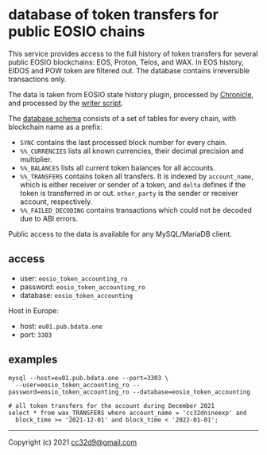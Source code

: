 # database of token transfers for public EOSIO chains

This service provides access to the full history of token transfers for several public EOSIO blockchains: EOS, Proton, Telos, and WAX. In EOS history, EIDOS and POW token are filtered out. The database contains irreversible transactions only.

The data is taken from EOSIO state history plugin, processed by [Chronicle](https://github.com/EOSChronicleProject), and processed by the [writer script](https://github.com/cc32d9/eosio_token_accounting). 

The [database schema](https://github.com/cc32d9/eosio_token_accounting/blob/master/eosio_token_accounting_tables.psql) consists of a set of tables for every chain, with blockchain name as a prefix: 

* `SYNC` contains the last processed block number for every chain.
* `%%_CURRENCIES` lists all known currencies, their decimal precision and multiplier.
* `%%_BALANCES` lists all current token balances for all accounts.
* `%%_TRANSFERS` contains token all transfers. It is indexed by `account_name`, which is either receiver or sender of a token, and `delta` defines if the token is transferred in or out. `other_party` is the sender or receiver account, respectively.
* `%%_FAILED_DECODING` contains transactions which could not be decoded due to ABI errors.


Public access to the data is available for any MySQL/MariaDB client. 

## access

* user: `eosio_token_accounting_ro`
* password: `eosio_token_accounting_ro`
* database: `eosio_token_accounting`

Host in Europe:

* host: `eu01.pub.bdata.one`
* port: `3303`


## examples

```
mysql --host=eu01.pub.bdata.one --port=3303 \
  --user=eosio_token_accounting_ro --password=eosio_token_accounting_ro --database=eosio_token_accounting

# all token transfers for the account during December 2021
select * from wax_TRANSFERS where account_name = 'cc32dnineexp' and 
  block_time >= '2021-12-01' and block_time < '2022-01-01';

```



---
Copyright (c) 2021 cc32d9@gmail.com
